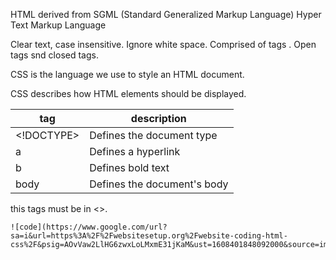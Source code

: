 HTML
derived from SGML
(Standard Generalized Markup Language)
Hyper Text Markup Language

Clear text, case insensitive.
Ignore white space.
Comprised of tags </tag>.
Open tags snd closed tags.


CSS is the language we use to style an HTML document.

CSS describes how HTML elements should be displayed.

 |tag |description
 |------------ | -------------
|<!DOCTYPE>|Defines the document type |
 |a|Defines a hyperlink |
|b|Defines bold text |
|body|Defines the document's body |
   
   this tags must be in <>.
    
    ![code](https://www.google.com/url?sa=i&url=https%3A%2F%2Fwebsitesetup.org%2Fwebsite-coding-html-css%2F&psig=AOvVaw2LlHG6zwxLoLMxmE31jKaM&ust=1608401848092000&source=images&cd=vfe&ved=0CAIQjRxqFwoTCLDh4Imj2O0CFQAAAAAdAAAAABAD.jpg)
   



